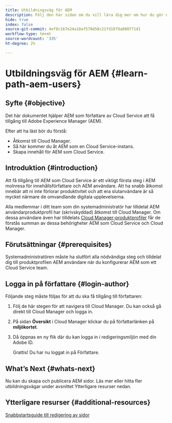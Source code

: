 ```yaml
---
title: Utbildningsväg för AEM
description: Följ den här sidan om du vill lära dig mer om hur du gör när du har fått åtkomst, om du är en AEM användare
hide: true
index: false
source-git-commit: 4ef8c167e24a18af578d58c21fd1079a080f71d1
workflow-type: tm+mt
source-wordcount: '335'
ht-degree: 2%

---
```


# Utbildningsväg för AEM {#learn-path-aem-users}

## Syfte {#objective}

Det här dokumentet hjälper AEM som författare av Cloud Service att få tillgång till Adobe Experience Manager (AEM).

Efter att ha läst bör du förstå:

* Åtkomst till Cloud Manager.
* Så här kommer du åt AEM som en Cloud Service-instans.
* Skapa innehåll för AEM som Cloud Service.

## Introduktion  {#introduction}

Att få tillgång till AEM som Cloud Service är ett viktigt första steg i AEM molnresa för innehållsförfattare och AEM användare. Att ha snabb åtkomst innebär att ni inte förlorar produktivitet och att era slutanvändare är så mycket närmare de omvandlande digitala upplevelserna.

Alla medlemmar i ditt team som din systemadministratör har tilldelat AEM användarproduktprofil har (skrivskyddad) åtkomst till Cloud Manager. Om dessa användare även har tilldelats [Cloud Manager-produktprofiler](https://experienceleague.adobe.com/docs/experience-manager-cloud-service/onboarding/onboarding-concepts/aem-cs-team-product-profiles.html?lang=en#cloud-manager-product-profiles) får de förstås summan av dessa behörigheter AEM som Cloud Service och Cloud Manager.

## Förutsättningar  {#prerequisites}

Systemadministratören måste ha slutfört alla nödvändiga steg och tilldelat dig till produktprofilen AEM användare när du konfigurerar AEM som ett Cloud Service team.

## Logga in på författare {#login-author}

Följande steg måste följas för att du ska få tillgång till författaren:

1. Följ de här stegen för att navigera till Cloud Manager. Du kan också gå direkt till Cloud Manager och logga in.

1. På sidan **Översikt** i Cloud Manager klickar du på författarlänken på **miljökortet**.

1. Då öppnas en ny flik där du kan logga in i redigeringsmiljön med din Adobe ID.

   Grattis! Du har nu loggat in på Författare.

## What’s Next {#whats-next}

Nu kan du skapa och publicera AEM sidor. Läs mer eller hitta fler utbildningsvägar under avsnittet Ytterligare resurser nedan.

## Ytterligare resurser {#additional-resources}

[Snabbstartsguide till redigering av sidor](https://experienceleague.adobe.com/docs/experience-manager-cloud-service/sites/authoring/getting-started/quick-start.html?lang=en)